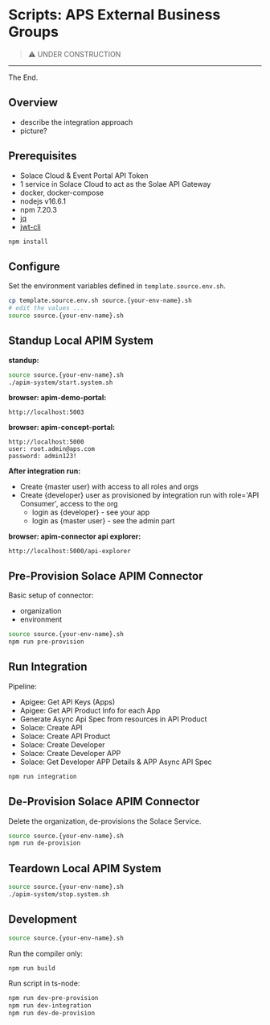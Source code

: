 # Scripts: APS External Business Groups

> :warning: UNDER CONSTRUCTION

---

The End.

## Overview

- describe the integration approach
- picture?

## Prerequisites

- Solace Cloud & Event Portal API Token
- 1 service in Solace Cloud to act as the Solae API Gateway
- docker, docker-compose
- nodejs v16.6.1
- npm 7.20.3
- [jq](https://stedolan.github.io/jq/)
- [jwt-cli](https://github.com/mike-engel/jwt-cli)

```bash
npm install
```

## Configure

Set the environment variables defined in `template.source.env.sh`.

```bash
cp template.source.env.sh source.{your-env-name}.sh
# edit the values ...
source source.{your-env-name}.sh
```

## Standup Local APIM System

**standup:**

```bash
source source.{your-env-name}.sh
./apim-system/start.system.sh
```

**browser: apim-demo-portal:**

```text
http://localhost:5003
```

**browser: apim-concept-portal:**

```text
http://localhost:5000
user: root.admin@aps.com
password: admin123!
```

**After integration run:**

- Create {master user} with access to all roles and orgs
- Create {developer} user as provisioned by integration run with role='API Consumer', access to the org
  - login as {developer} - see your app
  - login as {master user} - see the admin part

**browser: apim-connector api explorer:**

```text
http://localhost:5000/api-explorer
```

## Pre-Provision Solace APIM Connector

Basic setup of connector:

- organization
- environment

```bash
source source.{your-env-name}.sh
npm run pre-provision
```

## Run Integration

Pipeline:

- Apigee: Get API Keys (Apps)
- Apigee: Get API Product Info for each App
- Generate Async Api Spec from resources in API Product
- Solace: Create API
- Solace: Create API Product
- Solace: Create Developer
- Solace: Create Developer APP
- Solace: Get Developer APP Details & APP Async API Spec

```bash
npm run integration
```

## De-Provision Solace APIM Connector

Delete the organization, de-provisions the Solace Service.

```bash
source source.{your-env-name}.sh
npm run de-provision
```

## Teardown Local APIM System

```bash
source source.{your-env-name}.sh
./apim-system/stop.system.sh
```

## Development

```bash
source source.{your-env-name}.sh
```

Run the compiler only:

```bash
npm run build
```

Run script in ts-node:

```bash
npm run dev-pre-provision
npm run dev-integration
npm run dev-de-provision
```
